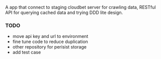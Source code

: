 A app that connect to staging cloudbet server for crawling data, RESTful API for querying cached data and trying DDD lite design.

### TODO
- move api key and url to environment
- fine tune code to reduce duplication
- other repository for perisist storage
- add test case